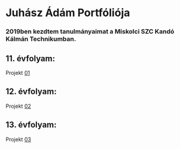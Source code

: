 # Juhász Ádám Portfóliója

### 2019ben kezdtem tanulmányaimat a Miskolci SZC Kandó Kálmán Technikumban.

## 11. évfolyam:

Projekt [01](/11/projekt01.md)

## 12. évfolyam:

Projekt [02](/12/projekt02.md)

## 13. évfolyam:

Projekt [03](/13/projekt03.md)

